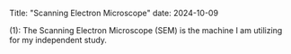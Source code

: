 Title: "Scanning Electron Microscope"
date: 2024-10-09

(1): The Scanning Electron Microscope (SEM) is the machine I am utilizing for my independent study.
